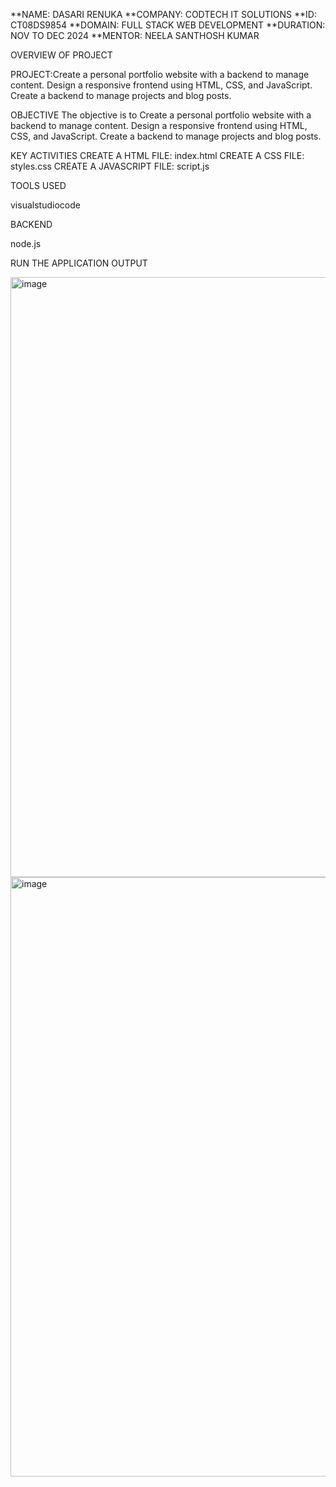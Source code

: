**NAME: DASARI RENUKA
**COMPANY: CODTECH IT SOLUTIONS
**ID: CT08DS9854
**DOMAIN: FULL STACK WEB DEVELOPMENT
**DURATION: NOV TO DEC 2024
**MENTOR: NEELA SANTHOSH KUMAR

OVERVIEW OF PROJECT

PROJECT:Create a personal portfolio website with a backend to manage content. Design a responsive frontend using HTML, CSS, and
JavaScript. Create a backend to manage projects and blog posts.

OBJECTIVE
The objective is to Create a personal portfolio website with a backend to manage content. Design a responsive frontend using HTML, CSS, and
JavaScript. Create a backend to manage projects and blog posts.

KEY ACTIVITIES
CREATE A HTML FILE: index.html
CREATE A CSS FILE: styles.css
CREATE A JAVASCRIPT FILE: script.js

TOOLS USED

visualstudiocode

BACKEND

node.js

RUN THE APPLICATION
OUTPUT

<img width="960" alt="image" src="https://github.com/user-attachments/assets/d6ed1321-23ee-433e-85d6-e0c47795f472">

<img width="959" alt="image" src="https://github.com/user-attachments/assets/54446cf3-b7fa-4f8c-8d1a-082363d640fb">


